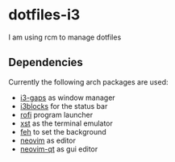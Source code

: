 # dotfiles-i3

I am using rcm to manage dotfiles

## Dependencies
Currently the following arch packages are used:
- [i3-gaps](https://github.com/Airblader/i3) as window manager
- [i3blocks](https://aur.archlinux.org/packages/i3blocks) for the status bar
- [rofi](https://github.com/davatorium/rofi) program launcher
- [xst](https://github.com/gnotclub/xst) as the terminal emulator
- [feh](https://github.com/derf/feh) to set the background
- [neovim](https://github.com/neovim/neovim) as editor
- [neovim-qt](https://github.com/equalsraf/neovim-qt) as gui editor
